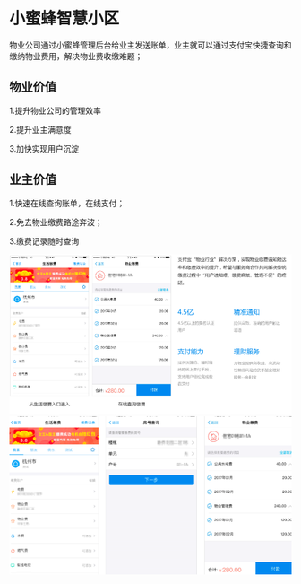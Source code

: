 # 小蜜蜂智慧小区

物业公司通过小蜜蜂管理后台给业主发送账单，业主就可以通过支付宝快捷查询和缴纳物业费用，解决物业费收缴难题；

## 物业价值

1.提升物业公司的管理效率

2.提升业主满意度

3.加快实现用户沉淀

## 业主价值

1.快速在线查询账单，在线支付；

2.免去物业缴费路途奔波；

3.缴费记录随时查询

![](/assets/import1.png)![](/assets/import2.png)

